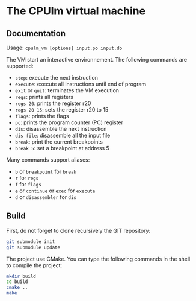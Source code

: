 # The CPUlm virtual machine

## Documentation

Usage: `cpulm_vm [options] input.po input.do`

The VM start an interactive environnement. The following commands are supported:

- `step`: execute the next instruction
- `execute`: execute all instructions until end of program
- `exit` or `quit`: terminates the VM execution
- `regs`: prints all registers
- `regs 20`: prints the register r20
- `regs 20 15`: sets the register r20 to 15
- `flags`: prints the flags
- `pc`: prints the program counter (PC) register
- `dis`: disassemble the next instruction
- `dis file`: disassemble all the input file
- `break`: print the current breakpoints
- `break 5`: set a breakpoint at address 5

Many commands support aliases:
- `b` or `breakpoint` for `break`
- `r` for `regs`
- `f` for `flags`
- `e` or `continue` or `exec` for `execute`
- `d` or `disassembler` for `dis`


## Build

First, do not forget to clone recursively the GIT repository:
```sh
git submodule init
git submodule update
```

The project use CMake. You can type the following commands in the shell to compile the project:
```sh
mkdir build
cd build
cmake ..
make
```
